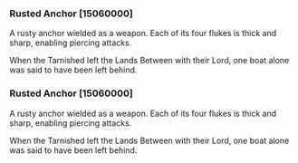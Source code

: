 ### Rusted Anchor [15060000]

A rusty anchor wielded as a weapon. Each of its four flukes is thick and sharp, enabling piercing attacks.

When the Tarnished left the Lands Between with their Lord, one boat alone was said to have been left behind.### Rusted Anchor [15060000]

A rusty anchor wielded as a weapon. Each of its four flukes is thick and sharp, enabling piercing attacks.

When the Tarnished left the Lands Between with their Lord, one boat alone was said to have been left behind.